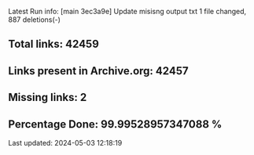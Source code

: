 Latest Run info: 
[main 3ec3a9e] Update misisng output txt
 1 file changed, 887 deletions(-)

## Total links: 42459

## Links present in Archive.org: 42457

## Missing links: 2

## Percentage Done: 99.99528957347088 %


Last updated: 2024-05-03 12:18:19
